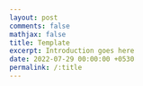 ```yaml
---
layout: post
comments: false
mathjax: false
title: Template
excerpt: Introduction goes here
date: 2022-07-29 00:00:00 +0530
permalink: /:title
---
```

